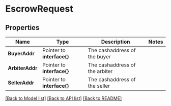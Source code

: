 # EscrowRequest

## Properties

Name | Type | Description | Notes
------------ | ------------- | ------------- | -------------
**BuyerAddr** | Pointer to **interface{}** | The cashaddress of the buyer | 
**ArbiterAddr** | Pointer to **interface{}** | The cashaddress of the arbiter | 
**SellerAddr** | Pointer to **interface{}** | The cashaddress of the seller | 

[[Back to Model list]](../README.md#documentation-for-models) [[Back to API list]](../README.md#documentation-for-api-endpoints) [[Back to README]](../README.md)



